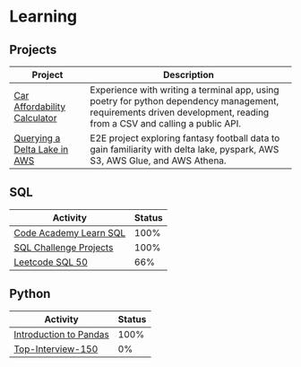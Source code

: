# Learning

## Projects

| Project                                                                                | Description                                                                                                                                                          |
| -------------------------------------------------------------------------------------- | -------------------------------------------------------------------------------------------------------------------------------------------------------------------- |
| [Car Affordability Calculator](https://github.com/machar94/CarAffordabilityCalculator) | Experience with writing a terminal app, using poetry for python dependency management, requirements driven development, reading from a CSV and calling a public API. |
| [Querying a Delta Lake in AWS](https://github.com/machar94/delta-lake-project-1) | E2E project exploring fantasy football data to gain familiarity with delta lake, pyspark, AWS S3, AWS Glue, and AWS Athena. |

## SQL

| Activity                                                             | Status |
| -------------------------------------------------------------------- | ------ |
| [Code Academy Learn SQL](https://www.codecademy.com/learn/learn-sql) | 100%   |
| [SQL Challenge Projects](https://github.com/machar94/SQL-Challenges) | 100%   |
| [Leetcode SQL 50](https://leetcode.com/studyplan/top-sql-50/)        | 66%    |

## Python

| Activity                                                                         | Status |
| -------------------------------------------------------------------------------- | ------ |
| [Introduction to Pandas](https://leetcode.com/studyplan/introduction-to-pandas/) | 100%   |
| [Top-Interview-150](https://leetcode.com/studyplan/top-interview-150/)           | 0%     |
